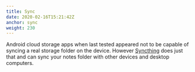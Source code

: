 ```yaml
---
title: Sync
date: 2020-02-16T15:21:42Z
anchor: sync
weight: 230
---
```


Android cloud storage apps when last tested appeared not to be capable
of syncing a real storage folder on the device. However
[Syncthing](https://syncthing.net) does just that and can sync your
notes folder with other devices and desktop computers.
